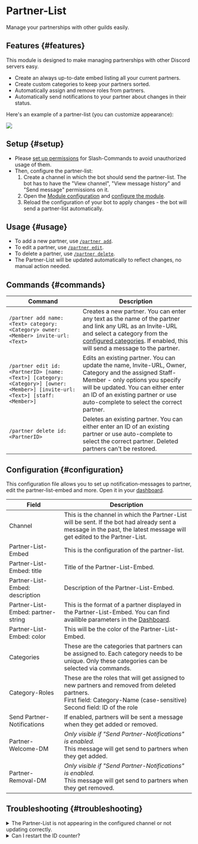 # Partner-List

Manage your partnerships with other guilds easily.

<ModuleOverview moduleName="partner-list" />

## Features {#features}

This module is designed to make managing partnerships with other Discord servers easy.

* Create an always up-to-date embed listing all your current partners.
* Create custom categories to keep your partners sorted.
* Automatically assign and remove roles from partners.
* Automatically send notifications to your partner about changes in their status.

Here's an example of a partner-list (you can customize appearance):

![](@site/docs/assets/custom-bot/modules/partner-list/example.png)

## Setup {#setup}

* Please [set up permissions](/docs/custom-bot/slash-commands) for Slash-Commands to avoid unauthorized usage of them.
* Then, configure the partner-list:
    1. Create a channel in which the bot should send the partner-list. The bot has
       to have the "View channel", "View message history" and "Send message" permissions on it.
    2. Open the [Module configuration](https://scnx.app/glink?page=bot/configuration?file=partner-list%7Cconfig)
       and [configure the module](#configuration).
    3. Reload the configuration of your bot to apply changes - the bot will send a partner-list automatically.

## Usage {#usage}

* To add a new partner, use [`/partner add`](#commands).
* To edit a partner, use [`/partner edit`](#commands).
* To delete a partner, use [`/partner delete`](#commands).
* The Partner-List will be updated automatically to reflect changes, no manual action needed.

## Commands {#commands}

<SlashCommandExplanation />

| Command                                                                                                                  | Description                                                                                                                                                                                                                                                     |
|--------------------------------------------------------------------------------------------------------------------------|-----------------------------------------------------------------------------------------------------------------------------------------------------------------------------------------------------------------------------------------------------------------|
| `/partner add name:<Text> category:<Category> owner:<Member> invite-url:<Text>`                                          | Creates a new partner. You can enter any text as the name of the partner and link any URL as an Invite-URL and select a category from the [configured categories](#configuration). If enabled, this will send a message to the partner.                         |
| `/partner edit id:<PartnerID> [name:<Text>] [category:<Category>] [owner:<Member>] [invite-url:<Text>] [staff:<Member>]` | Edits an existing partner. You can update the name, Invite-URL, Owner, Category and the assigned Staff-Member - only options you specify will be updated. You can either enter an ID of an existing partner or use auto-complete to select the correct partner. |
| `/partner delete id:<PartnerID>`                                                                                         | Deletes an existing partner. You can either enter an ID of an existing partner or use auto-complete to select the correct partner. Deleted partners can't be restored.                                                                                          |

## Configuration {#configuration}

This configuration file allows you to set up notification-messages to partner, edit the partner-list-embed and more.
Open it in
your [dashboard](https://scnx.app/glink?page=bot/configuration?file=partner-list%7Cconfig).

| Field                              | Description                                                                                                                                                                                           |
|------------------------------------|-------------------------------------------------------------------------------------------------------------------------------------------------------------------------------------------------------|
| Channel                            | This is the channel in which the Partner-List will be sent. If the bot had already sent a message in the past, the latest message will get edited to the Partner-List. |
| Partner-List-Embed                 | This is the configuration of the partner-list.                                                                                                                                                        |
| Partner-List-Embed: title          | Title of the Partner-List-Embed.                                                                                                                                                                      |
| Partner-List-Embed: description    | Description of the Partner-List-Embed.                                                                                                                                                                |
| Partner-List-Embed: partner-string | This is the format of a partner displayed in the Partner-List-Embed. You can find availible parameters in the [Dashboard](https://scnx.app/glink?page=bot/configuration?file=partner-list%7Cconfig).  |
| Partner-List-Embed: color          | This will be the color of the Partner-List-Embed.                                                  |
| Categories                         | These are the categories that partners can be assigned to. Each category needs to be unique. Only these categories can be selected via commands.                                                      |
| Category-Roles                     | These are the roles that will get assigned to new partners and removed from deleted partners.<br />First field: Category-Name (case-sensitive)<br/>Second field: ID of the role                       |
| Send Partner-Notifications         | If enabled, partners will be sent a message when they get added or removed.                                                                                                                           |
| Partner-Welcome-DM                 | <i>Only visible if "Send Partner-Notifications" is enabled.</i><br/>This message will get send to partners when they get added.                                                                       |
| Partner-Removal-DM                 | <i>Only visible if "Send Partner-Notifications" is enabled.</i><br/>This message will get send to partners when they get removed.                                                                     |

## Troubleshooting {#troubleshooting}

<details>
    <summary>The Partner-List is not appearing in the configured channel or not updating correctly.</summary>
    <ul>
        <li>Make sure bot has "View channel", "Send messages" and "View message history" permissions on the channel.</li>
        <li>Make sure non of your category fields are empty.</li>
        <li>Make sure that the message is no longer than 1024 characters.</li>
        <li>Restart your bot.</li>
    </ul>
</details>

<details>
    <summary>Can I restart the ID counter?</summary>

    No. The ID is an unique identification number and can not be reset. This is a technical limitation - you can remove the <code>%id%</code> parameter from your "partner-string" under "Partner-List-Embed" in your <a href="https://scnx.app/glink?page=bot/configuration?file=partner-list%7Cconfig">module configuration</a> or replace it with the <code>%nr%</code> parameter, which automatically updtaes the numbers.

## Stored data {#data-usage}

The following data is being stored about every partner created via [commands](#commands):

* An unique integer identifying the database entry
* The Invite-Link specified for this partner
* The User-ID of the staff-member creating the partner entry
* The specified name of the partner
* The specified category of the partner
* Metadata about the entry (date when created and last updated)

To delete stored data, use [`/partner delete`](#commands)
or [purge the module database](/docs/custom-bot/additional-features#reset-module-database).

